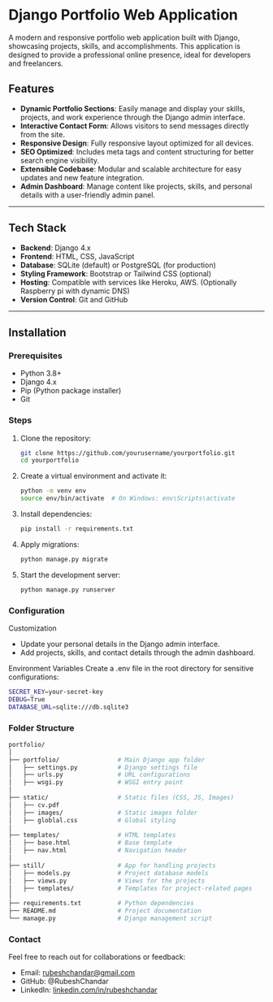 # Django Portfolio Web Application

A modern and responsive portfolio web application built with Django, showcasing projects, skills, and accomplishments. This application is designed to provide a professional online presence, ideal for developers and freelancers.

## Features

- **Dynamic Portfolio Sections**: Easily manage and display your skills, projects, and work experience through the Django admin interface.
- **Interactive Contact Form**: Allows visitors to send messages directly from the site.
- **Responsive Design**: Fully responsive layout optimized for all devices.
- **SEO Optimized**: Includes meta tags and content structuring for better search engine visibility.
- **Extensible Codebase**: Modular and scalable architecture for easy updates and new feature integration.
- **Admin Dashboard**: Manage content like projects, skills, and personal details with a user-friendly admin panel.

---

## Tech Stack

- **Backend**: Django 4.x
- **Frontend**: HTML, CSS, JavaScript
- **Database**: SQLite (default) or PostgreSQL (for production)
- **Styling Framework**: Bootstrap or Tailwind CSS (optional)
- **Hosting**: Compatible with services like Heroku, AWS. (Optionally Raspberry pi with dynamic DNS)
- **Version Control**: Git and GitHub

---

## Installation

### Prerequisites

- Python 3.8+
- Django 4.x
- Pip (Python package installer)
- Git

### Steps

1. Clone the repository:
   ```bash
   git clone https://github.com/yourusername/yourportfolio.git
   cd yourportfolio
   ```
2. Create a virtual environment and activate it:
   ```bash
   python -m venv env
   source env/bin/activate  # On Windows: env\Scripts\activate
   ```
3. Install dependencies:
   ```bash
   pip install -r requirements.txt
   ```
4. Apply migrations:
   ```bash
   python manage.py migrate
   ```
5. Start the development server:
   ```bash
   python manage.py runserver

   ```

### Configuration

Customization

- Update your personal details in the Django admin interface.
- Add projects, skills, and contact details through the admin dashboard.

Environment Variables
Create a .env file in the root directory for sensitive configurations:

```bash
SECRET_KEY=your-secret-key
DEBUG=True
DATABASE_URL=sqlite:///db.sqlite3
```

### Folder Structure

```bash
portfolio/
│
├── portfolio/                # Main Django app folder
│   ├── settings.py           # Django settings file
│   ├── urls.py               # URL configurations
│   ├── wsgi.py               # WSGI entry point
│
├── static/                   # Static files (CSS, JS, Images)
│   ├── cv.pdf
│   ├── images/               # Static images folder
│   ├── globlal.css           # Global styling 
│
├── templates/                # HTML templates
│   ├── base.html             # Base template
│   ├── nav.html              # Navigation header 
│
├── still/                    # App for handling projects
│   ├── models.py             # Project database models
│   ├── views.py              # Views for the projects
│   ├── templates/            # Templates for project-related pages
│
├── requirements.txt          # Python dependencies
├── README.md                 # Project documentation
└── manage.py                 # Django management script
```

### Contact

Feel free to reach out for collaborations or feedback:

- Email: rubeshchandar@gmail.com
- GitHub: @RubeshChandar
- LinkedIn: [linkedin.com/in/rubeshchandar](https://www.linkedin.com/in/rubeshchandar/)
